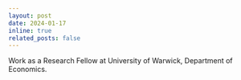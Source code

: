 ```yaml
---
layout: post
date: 2024-01-17
inline: true
related_posts: false
---
```


Work as a Research Fellow at University of Warwick, Department of Economics.


